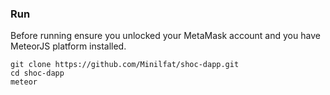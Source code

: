 ### Run

Before running ensure you unlocked your MetaMask account and you have MeteorJS platform installed.

```
git clone https://github.com/Minilfat/shoc-dapp.git
cd shoc-dapp
meteor
```
